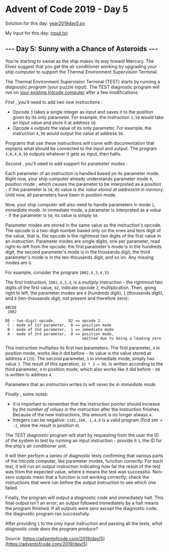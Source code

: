 # Advent of Code 2019 - Day 5

Solution for this day: [year2019day5.py](year2019day5.py)

My input for this day: [input.txt](input.txt)

## \--- Day 5: Sunny with a Chance of Asteroids ---

You're starting to sweat as the ship makes its way toward Mercury. The Elves
suggest that you get the air conditioner working by upgrading your ship
computer to support the Thermal Environment Supervision Terminal.

The Thermal Environment Supervision Terminal (TEST) starts by running a
_diagnostic program_ (your puzzle input). The TEST diagnostic program will run
on [your existing Intcode computer](2) after a few modifications:

_First_ , you'll need to add _two new instructions_ :

  * Opcode `3` takes a single integer as _input_ and saves it to the position given by its only parameter. For example, the instruction `3,50` would take an input value and store it at address `50`.
  * Opcode `4` _outputs_ the value of its only parameter. For example, the instruction `4,50` would output the value at address `50`.

Programs that use these instructions will come with documentation that
explains what should be connected to the input and output. The program
`3,0,4,0,99` outputs whatever it gets as input, then halts.

_Second_ , you'll need to add support for _parameter modes_ :

Each parameter of an instruction is handled based on its parameter mode. Right
now, your ship computer already understands parameter mode `0`, _position
mode_ , which causes the parameter to be interpreted as a _position_ \- if the
parameter is `50`, its value is _the value stored at address`50` in memory_.
Until now, all parameters have been in position mode.

Now, your ship computer will also need to handle parameters in mode `1`,
_immediate mode_. In immediate mode, a parameter is interpreted as a _value_
\- if the parameter is `50`, its value is simply _`50`_.

Parameter modes are stored in the same value as the instruction's opcode. The
opcode is a two-digit number based only on the ones and tens digit of the
value, that is, the opcode is the rightmost two digits of the first value in
an instruction. Parameter modes are single digits, one per parameter, read
right-to-left from the opcode: the first parameter's mode is in the hundreds
digit, the second parameter's mode is in the thousands digit, the third
parameter's mode is in the ten-thousands digit, and so on. Any missing modes
are `0`.

For example, consider the program `1002,4,3,4,33`.

The first instruction, `1002,4,3,4`, is a _multiply_ instruction - the
rightmost two digits of the first value, `02`, indicate opcode `2`,
multiplication. Then, going right to left, the parameter modes are `0`
(hundreds digit), `1` (thousands digit), and `0` (ten-thousands digit, not
present and therefore zero):

    
    
    ABCDE
     1002
    
    DE - two-digit opcode,      02 == opcode 2
     C - mode of 1st parameter,  0 == position mode
     B - mode of 2nd parameter,  1 == immediate mode
     A - mode of 3rd parameter,  0 == position mode,
                                      omitted due to being a leading zero
    

This instruction multiplies its first two parameters. The first parameter, `4`
in position mode, works like it did before - its value is the value stored at
address `4` (`33`). The second parameter, `3` in immediate mode, simply has
value `3`. The result of this operation, `33 * 3 = 99`, is written according
to the third parameter, `4` in position mode, which also works like it did
before - `99` is written to address `4`.

Parameters that an instruction writes to will _never be in immediate mode_.

_Finally_ , some notes:

  * It is important to remember that the instruction pointer should increase by _the number of values in the instruction_ after the instruction finishes. Because of the new instructions, this amount is no longer always `4`.
  * Integers can be negative: `1101,100,-1,4,0` is a valid program (find `100 + -1`, store the result in position `4`).

The TEST diagnostic program will start by requesting from the user the ID of
the system to test by running an _input_ instruction - provide it `1`, the ID
for the ship's air conditioner unit.

It will then perform a series of diagnostic tests confirming that various
parts of the Intcode computer, like parameter modes, function correctly. For
each test, it will run an _output_ instruction indicating how far the result
of the test was from the expected value, where `0` means the test was
successful. Non-zero outputs mean that a function is not working correctly;
check the instructions that were run before the output instruction to see
which one failed.

Finally, the program will output a _diagnostic code_ and immediately halt.
This final output isn't an error; an output followed immediately by a halt
means the program finished. If all outputs were zero except the diagnostic
code, the diagnostic program ran successfully.

After providing `1` to the only input instruction and passing all the tests,
_what diagnostic code does the program produce?_



Source: [https://adventofcode.com/2019/day/5](https://adventofcode.com/2019/day/5)
